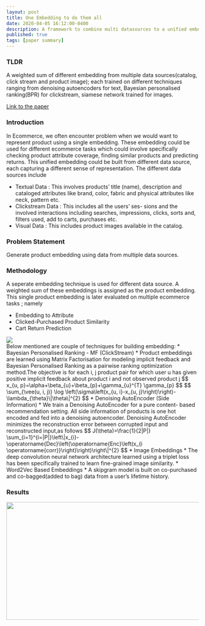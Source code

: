 ```yaml
---
layout: post
title: One Embedding to do them all
date: 2020-04-05 16:12:00-0400
description: A framework to combine multi datasources to a unified embedding for products on e-commerce. These datasource could include catalog text data, user click stream data or product images.
published: true
tags: [paper summary]
---
```



### TLDR 
A weighted sum of different embedding from multiple data sources(catalog, click stream and product image); each trained on different techniques ranging from denoising autoencoders for text, Bayesian personalised ranking(BPR) for clickstream, siamese network trained for images.

[Link to the paper](https://arxiv.org/abs/1906.12120)

### Introduction
In Ecommerce, we often encounter problem when we would want to represent product using a single embedding. These embedding could be used for different ecommerce tasks which could involve specifically checking product attribute coverage, finding similar products and predicting returns. This unified embedding could be built from different data source, each capturing a different sense of representation. The different data sources include 
* Textual Data : This involves products’ title (name), description and cataloged attributes like brand, color, fabric and physical attributes like neck, pattern etc.
* Clickstream Data : This includes all the users’ ses- sions and the involved interactions including searches, impressions, clicks, sorts and, filters used, add to carts, purchases etc.
* Visual Data : This includes product images available in the catalog.

### Problem Statement
Generate product embedding using data from multiple data sources.

### Methodology 
A seperate embedding technique is used for different data source. A weighted sum of these embeddings is assigned as the product embedding. This single product embedding is later evaluated on multiple ecommerce tasks ; namely 
* Embedding to Attribute
* Clicked-Purchased Product Similarity
* Cart Return Prediction
<div class="img_row">
    <img class="col two" src="{{ site.baseurl }}/assets/img/one-embedding-to-do-them-all/various_techniques.png" >
</div>
Below mentioned are couple of techniques for building embedding:
* Bayesian Personalised Ranking - MF (ClickStream)
	* Product embeddings are learned using Matrix Factorisation for modeling implicit feedback and Bayesian Personalised Ranking as a pairwise ranking optimization method.The objective is for each i, j product pair for which user u has given positive implicit feedback about product i and not observed product j
	$$ x_{u, p}=\alpha+\beta_{u}+\beta_{p}+\gamma_{u}^{T} \gamma_{p} $$
	$$ \sum_{\vee(u, i, j)} \log \left(\sigma\left(x_{u, i}-x_{u, j}\right)\right)-\lambda_{\theta}\|\theta\|^{2} $$
* Denoising AutoEncoder  (Side Information)
	* We train a Denoising AutoEncoder for a pure content- based recommendation setting. All side information of products is one hot encoded and fed into a denoising autoencoder. Denoising AutoEncoder minimizes the reconstruction error between corrupted input and reconstructed input,as follows 
	$$
J(\theta)=\frac{1}{2|P|} \sum_{i=1}^{i=|P|}\left\|x_{i}-\operatorname{Dec}\left(\operatorname{Enc}\left(x_{i \operatorname{corr}}\right)\right)\right\|^{2}
$$
* Image Embeddings 
	* The deep convolution neural network architecture learned using a triplet loss has been specifically trained to learn fine-grained image similarity.
* Word2Vec Based Embeddings
	* A skipgram model is built on co-purchased and co-bagged(added to bag) data from a user’s lifetime history. 

### Results 
<div class="img_row">
    <img class="col three" src="{{ site.baseurl }}/assets/img/one-embedding-to-do-them-all/results.png" width="719" height="308">
</div>
